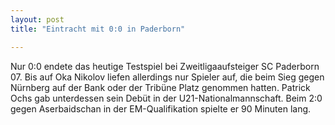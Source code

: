 ```yaml
---
layout: post
title: "Eintracht mit 0:0 in Paderborn"

---
```


Nur 0:0 endete das heutige Testspiel bei Zweitligaaufsteiger SC Paderborn 07. Bis auf Oka Nikolov liefen allerdings nur Spieler auf, die beim Sieg gegen Nürnberg auf der Bank oder der Tribüne Platz genommen hatten. Patrick Ochs gab unterdessen sein Debüt in der U21-Nationalmannschaft. Beim 2:0 gegen Aserbaidschan in der EM-Qualifikation spielte er 90 Minuten lang.


